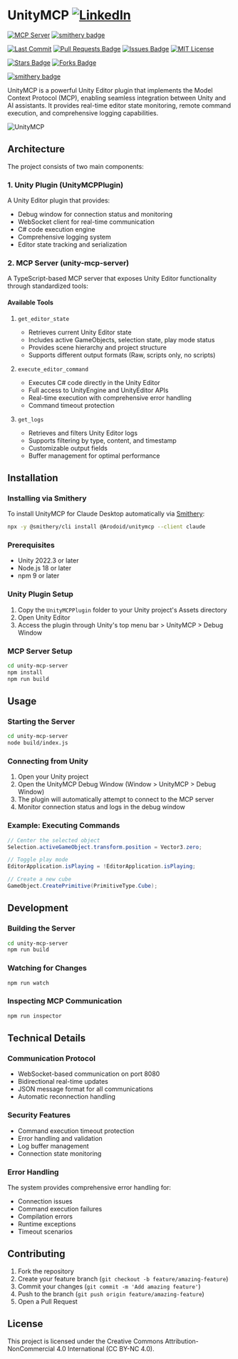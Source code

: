 # UnityMCP [![](https://img.shields.io/badge/LinkedIn-0077B5?style=flat&logo=linkedin&logoColor=white 'LinkedIn')](https://www.linkedin.com/in/jack-w-richards/)



[![](https://badge.mcpx.dev?type=server 'MCP Server')](https://modelcontextprotocol.io/introduction)
[![smithery badge](https://smithery.ai/badge/@Arodoid/unitymcp)](https://smithery.ai/server/@Arodoid/unitymcp)

[![](https://img.shields.io/github/last-commit/Arodoid/UnityMCP 'Last Commit')](https://github.com/CoderGamester/mcp-unity/commits/main)
<a href="https://github.com/Arodoid/UnityMCP/pulls"><img src="https://img.shields.io/github/issues-pr/Arodoid/UnityMCP" alt="Pull Requests Badge"/></a>
<a href="https://github.com/Arodoid/UnityMCP/issues"><img src="https://img.shields.io/github/issues/Arodoid/UnityMCP" alt="Issues Badge"/></a>
[![](https://img.shields.io/badge/License-MIT-red.svg 'MIT License')](https://opensource.org/licenses/MIT)

<a href="https://github.com/Arodoid/UnityMCP/stargazers"><img src="https://img.shields.io/github/stars/Arodoid/UnityMCP" alt="Stars Badge"/></a>
<a href="https://github.com/Arodoid/UnityMCP/network/members"><img src="https://img.shields.io/github/forks/Arodoid/UnityMCP" alt="Forks Badge"/></a>



[![smithery badge](https://smithery.ai/badge/@Arodoid/unitymcp)](https://smithery.ai/server/@Arodoid/unitymcp)

UnityMCP is a powerful Unity Editor plugin that implements the Model Context Protocol (MCP), enabling seamless integration between Unity and AI assistants. It provides real-time editor state monitoring, remote command execution, and comprehensive logging capabilities.

![UnityMCP](https://github.com/user-attachments/assets/53965337-75b8-4f0e-88d2-b2a4069546f4)

## Architecture

The project consists of two main components:

### 1. Unity Plugin (UnityMCPPlugin)

A Unity Editor plugin that provides:
- Debug window for connection status and monitoring
- WebSocket client for real-time communication
- C# code execution engine
- Comprehensive logging system
- Editor state tracking and serialization

### 2. MCP Server (unity-mcp-server)

A TypeScript-based MCP server that exposes Unity Editor functionality through standardized tools:

#### Available Tools

1. `get_editor_state`
   - Retrieves current Unity Editor state
   - Includes active GameObjects, selection state, play mode status
   - Provides scene hierarchy and project structure
   - Supports different output formats (Raw, scripts only, no scripts)

2. `execute_editor_command`
   - Executes C# code directly in the Unity Editor
   - Full access to UnityEngine and UnityEditor APIs
   - Real-time execution with comprehensive error handling
   - Command timeout protection

3. `get_logs`
   - Retrieves and filters Unity Editor logs
   - Supports filtering by type, content, and timestamp
   - Customizable output fields
   - Buffer management for optimal performance

## Installation

### Installing via Smithery

To install UnityMCP for Claude Desktop automatically via [Smithery](https://smithery.ai/server/@Arodoid/unitymcp):

```bash
npx -y @smithery/cli install @Arodoid/unitymcp --client claude
```

### Prerequisites
- Unity 2022.3 or later
- Node.js 18 or later
- npm 9 or later

### Unity Plugin Setup

1. Copy the `UnityMCPPlugin` folder to your Unity project's Assets directory
2. Open Unity Editor
3. Access the plugin through Unity's top menu bar > UnityMCP > Debug Window

### MCP Server Setup

```bash
cd unity-mcp-server
npm install
npm run build
```

## Usage

### Starting the Server

```bash
cd unity-mcp-server
node build/index.js
```

### Connecting from Unity

1. Open your Unity project
2. Open the UnityMCP Debug Window (Window > UnityMCP > Debug Window)
3. The plugin will automatically attempt to connect to the MCP server
4. Monitor connection status and logs in the debug window

### Example: Executing Commands

```csharp
// Center the selected object
Selection.activeGameObject.transform.position = Vector3.zero;

// Toggle play mode
EditorApplication.isPlaying = !EditorApplication.isPlaying;

// Create a new cube
GameObject.CreatePrimitive(PrimitiveType.Cube);
```

## Development

### Building the Server

```bash
cd unity-mcp-server
npm run build
```

### Watching for Changes

```bash
npm run watch
```

### Inspecting MCP Communication

```bash
npm run inspector
```

## Technical Details

### Communication Protocol

- WebSocket-based communication on port 8080
- Bidirectional real-time updates
- JSON message format for all communications
- Automatic reconnection handling

### Security Features

- Command execution timeout protection
- Error handling and validation
- Log buffer management
- Connection state monitoring

### Error Handling

The system provides comprehensive error handling for:
- Connection issues
- Command execution failures
- Compilation errors
- Runtime exceptions
- Timeout scenarios

## Contributing

1. Fork the repository
2. Create your feature branch (`git checkout -b feature/amazing-feature`)
3. Commit your changes (`git commit -m 'Add amazing feature'`)
4. Push to the branch (`git push origin feature/amazing-feature`)
5. Open a Pull Request

## License

This project is licensed under the Creative Commons Attribution-NonCommercial 4.0 International (CC BY-NC 4.0).
